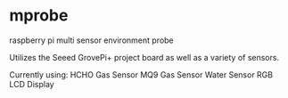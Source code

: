 # mprobe
raspberry pi multi sensor environment probe

Utilizes the Seeed GrovePi+ project board as well as a variety of sensors.

Currently using:
 HCHO Gas Sensor
 MQ9 Gas Sensor
 Water Sensor
 RGB LCD Display

